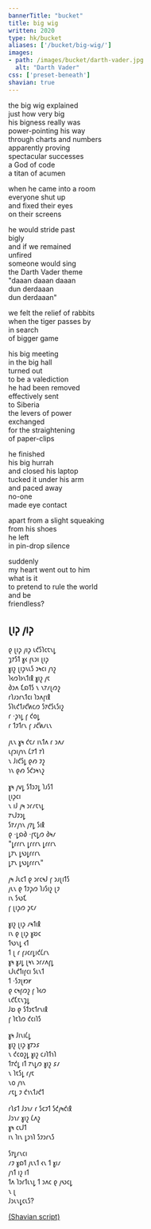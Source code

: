 ```yaml
---
bannerTitle: "bucket" 
title: big wig
written: 2020
type: hk/bucket
aliases: ['/bucket/big-wig/']
images:
- path: /images/bucket/darth-vader.jpg 
  alt: "Darth Vader"
css: ['preset-beneath']
shavian: true
---
```


<div class="latin">

the big wig explained  
just how very big  
his bigness really was  
power-pointing his way  
through charts and numbers  
apparently proving  
spectacular successes  
a God of code  
a titan of acumen  


when he came into a room  
everyone shut up  
and fixed their eyes  
on their screens  


he would stride past  
bigly  
and if we remained  
unfired  
someone would sing  
the Darth Vader theme  
"daaan daaan daaan  
dun derdaaan  
dun derdaaan"  


we felt the relief of rabbits  
when the tiger passes by  
in search  
of bigger game  


his big meeting  
in the big hall  
turned out  
to be a valediction  
he had been removed  
effectively sent  
to Siberia  
the levers of power  
exchanged  
for the straightening  
of paper-clips  


he finished  
his big hurrah  
and closed his laptop  
tucked it under his arm  
and paced away  
no-one  
made eye contact  


apart from a slight squeaking  
from his shoes  
he left  
in pin-drop silence  


suddenly  
my heart went out to him  
what is it  
to pretend to rule the world  
and be  
friendless?  

</div>

<div class="shavian">

## 𐑚𐑦𐑜 𐑢𐑦𐑜

𐑞 𐑚𐑦𐑜 𐑢𐑦𐑜 𐑧𐑒𐑕𐑐𐑤𐑱𐑯𐑛  
𐑡𐑳𐑕𐑑 𐑣𐑬 𐑝𐑧𐑮𐑦 𐑚𐑦𐑜  
𐑣𐑦𐑟 𐑚𐑦𐑜𐑯𐑧𐑕 𐑮𐑰𐑤𐑦 𐑢𐑪𐑟  
𐑐𐑬𐑼𐑐𐑶𐑯𐑑𐑦𐑙 𐑣𐑦𐑟 𐑢𐑱  
𐑔𐑮𐑵 𐑗𐑸𐑑𐑕 𐑯 𐑯𐑳𐑥𐑚𐑼𐑟  
𐑩𐑐𐑨𐑮𐑩𐑯𐑑𐑤𐑦 𐑐𐑮𐑵𐑝𐑦𐑙  
𐑕𐑐𐑧𐑒𐑑𐑨𐑒𐑿𐑤𐑼 𐑕𐑳𐑒𐑕𐑧𐑕𐑦𐑟  
𐑩 ·𐑜𐑪𐑛 𐑝 𐑒𐑴𐑛  
𐑩 𐑑𐑲𐑑𐑩𐑯 𐑝 𐑨𐑒𐑿𐑥𐑧𐑯

𐑢𐑧𐑯 𐑣𐑰 𐑒𐑱𐑥 𐑦𐑯𐑑𐑵 𐑩 𐑮𐑵𐑥  
𐑧𐑝𐑮𐑦𐑢𐑪𐑯 𐑖𐑳𐑑 𐑳𐑐  
𐑯 𐑓𐑦𐑒𐑕𐑛 𐑞𐑺 𐑲𐑟  
𐑪𐑯 𐑞𐑺 𐑕𐑒𐑮𐑰𐑯𐑟

𐑣𐑰 𐑢𐑫𐑛 𐑕𐑑𐑮𐑲𐑛 𐑐𐑨𐑕𐑑  
𐑚𐑦𐑜𐑤𐑦  
𐑯 𐑦𐑓 𐑢𐑰 𐑮𐑩𐑥𐑱𐑯𐑛  
𐑳𐑯𐑓𐑲𐑮𐑛  
𐑕𐑳𐑥𐑢𐑪𐑯 𐑢𐑳𐑛 𐑕𐑦𐑙  
𐑞 ·𐑛𐑸𐑔 ·𐑝𐑱𐑛𐑼 𐑔𐑰𐑥  
"𐑛𐑩𐑩𐑩𐑯 𐑛𐑩𐑩𐑩𐑯 𐑛𐑩𐑩𐑩𐑯  
𐑛𐑳𐑯 𐑛𐑻𐑛𐑩𐑩𐑩𐑯  
𐑛𐑳𐑯 𐑛𐑻𐑛𐑩𐑩𐑩𐑯"

𐑢𐑰 𐑓𐑧𐑤𐑑 𐑞 𐑮𐑩𐑤𐑰𐑓 𐑝 𐑮𐑨𐑚𐑦𐑑𐑕  
𐑢𐑧𐑯 𐑞 𐑑𐑲𐑜𐑼 𐑐𐑨𐑕𐑦𐑟 𐑚𐑲  
𐑦𐑯 𐑕𐑻𐑗  
𐑝 𐑚𐑦𐑜𐑼 𐑜𐑱𐑥

𐑣𐑦𐑟 𐑚𐑦𐑜 𐑥𐑰𐑑𐑦𐑙  
𐑦𐑯 𐑞 𐑚𐑦𐑜 𐑣𐑹𐑤  
𐑑𐑻𐑯𐑛 𐑬𐑑  
𐑑 𐑚 𐑩 𐑝𐑨𐑤𐑩𐑛𐑦𐑒𐑖𐑩𐑯  
𐑣𐑰 𐑣𐑨𐑛 𐑚𐑰𐑯 𐑮𐑩𐑥𐑵𐑝𐑛  
𐑧𐑓𐑧𐑒𐑑𐑦𐑝𐑤𐑦 𐑕𐑧𐑯𐑑  
𐑑 ·𐑕𐑲𐑚𐑽𐑾  
𐑞 𐑤𐑰𐑝𐑼𐑟 𐑝 𐑐𐑬𐑼  
𐑧𐑒𐑗𐑱𐑯𐑡𐑛  
𐑓𐑹 𐑞 𐑕𐑑𐑮𐑱𐑑𐑩𐑯𐑦𐑙  
𐑝 𐑐𐑱𐑐𐑼 𐑒𐑤𐑦𐑐𐑕

𐑣𐑰 𐑓𐑦𐑯𐑦𐑖𐑛  
𐑣𐑦𐑟 𐑚𐑦𐑜 𐑣𐑳𐑮𐑭  
𐑯 𐑒𐑤𐑴𐑟𐑛 𐑣𐑦𐑟 𐑤𐑨𐑐𐑑𐑪𐑐  
𐑑𐑳𐑒𐑛 𐑦𐑑 𐑳𐑯𐑛𐑼 𐑣𐑦𐑟 𐑭𐑥  
𐑯 𐑐𐑱𐑕𐑛 𐑩𐑢𐑱  
𐑯𐑴 𐑢𐑪𐑯  
𐑥𐑱𐑛 𐑲 𐑒𐑪𐑯𐑑𐑨𐑒𐑑

𐑩𐑐𐑭𐑑 𐑓𐑮𐑪𐑥 𐑩 𐑕𐑤𐑲𐑑 𐑕𐑒𐑢𐑰𐑒𐑦𐑙  
𐑓𐑮𐑪𐑥 𐑣𐑦𐑟 𐑖𐑵𐑟  
𐑣𐑰 𐑤𐑧𐑓𐑑  
𐑦𐑯 𐑐𐑦𐑯 𐑛𐑮𐑪𐑐 𐑕𐑲𐑮𐑩𐑯𐑕

𐑕𐑳𐑛𐑩𐑯𐑤𐑦  
𐑥𐑲 𐑣𐑸𐑑 𐑢𐑧𐑯𐑑 𐑬𐑯 𐑑 𐑣𐑦𐑥  
𐑢𐑪𐑑 𐑦𐑟 𐑦𐑑  
𐑑𐑵 𐑐𐑮𐑩𐑑𐑧𐑯𐑛 𐑑 𐑮𐑵𐑤 𐑞 𐑢𐑻𐑤𐑛  
𐑯 𐑚  
𐑓𐑮𐑧𐑯𐑛𐑤𐑧𐑕?


[(Shavian script)](/shavian/intro)

</div>
